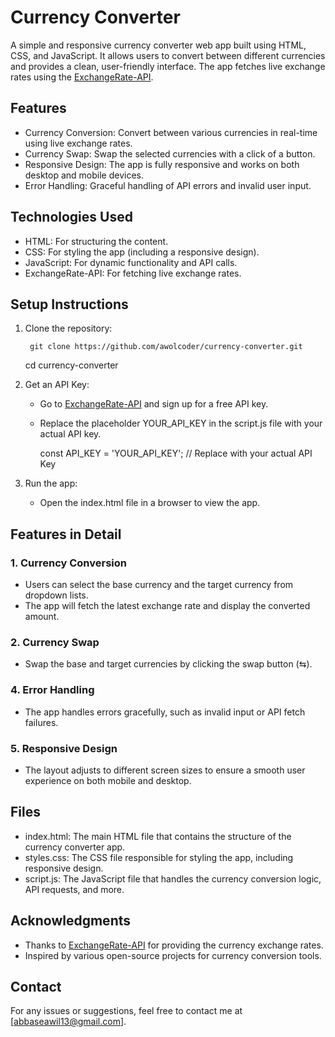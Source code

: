 # Currency Converter

A simple and responsive currency converter web app built using HTML, CSS, and JavaScript. It allows users to convert between different currencies and provides a clean, user-friendly interface. The app fetches live exchange rates using the [ExchangeRate-API](https://www.exchangerate-api.com).

## Features

- Currency Conversion: Convert between various currencies in real-time using live exchange rates.
- Currency Swap: Swap the selected currencies with a click of a button.
- Responsive Design: The app is fully responsive and works on both desktop and mobile devices.
- Error Handling: Graceful handling of API errors and invalid user input.

## Technologies Used

- HTML: For structuring the content.
- CSS: For styling the app (including a responsive design).
- JavaScript: For dynamic functionality and API calls.
- ExchangeRate-API: For fetching live exchange rates.

## Setup Instructions

1. Clone the repository:

        git clone https://github.com/awolcoder/currency-converter.git
    cd currency-converter
    

2. Get an API Key:
   - Go to [ExchangeRate-API](https://www.exchangerate-api.com) and sign up for a free API key.
   - Replace the placeholder YOUR_API_KEY in the script.js file with your actual API key.

        const API_KEY = 'YOUR_API_KEY'; // Replace with your actual API Key
    

3. Run the app:
   - Open the index.html file in a browser to view the app.

## Features in Detail

### 1. Currency Conversion
- Users can select the base currency and the target currency from dropdown lists.
- The app will fetch the latest exchange rate and display the converted amount.

### 2. Currency Swap
- Swap the base and target currencies by clicking the swap button (⇆).

### 4. Error Handling
- The app handles errors gracefully, such as invalid input or API fetch failures.

### 5. Responsive Design
- The layout adjusts to different screen sizes to ensure a smooth user experience on both mobile and desktop.


## Files

- index.html: The main HTML file that contains the structure of the currency converter app.
- styles.css: The CSS file responsible for styling the app, including responsive design.
- script.js: The JavaScript file that handles the currency conversion logic, API requests, and more.


## Acknowledgments

- Thanks to [ExchangeRate-API](https://www.exchangerate-api.com) for providing the currency exchange rates.
- Inspired by various open-source projects for currency conversion tools.

## Contact

For any issues or suggestions, feel free to contact me at [abbaseawil13@gmail.com].